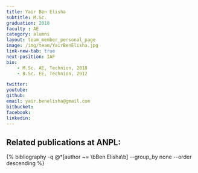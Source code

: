 ```yaml
---
title: Yair Ben Elisha
subtitle: M.Sc. 
graduation: 2018
faculty : AE
category: alumni
layout: team_member_personal_page
image: /img/team/YairBenElisha.jpg
link-new-tab: true
next-position: IAF
bio:
    - M.Sc. AE, Technion, 2018
    - B.Sc. EE, Technion, 2012

twitter: 
youtube: 
github: 
email: yair.benelisha@gmail.com
bitbucket: 
facebook: 
linkedin:
---
```


## Related publications at ANPL:

{% bibliography -q @*[author ~= \bBen Elisha\b] --group_by none --order descending %}